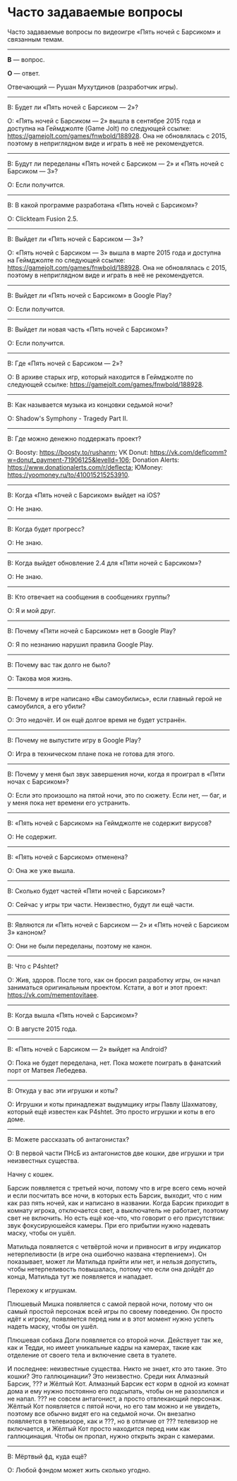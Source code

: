 # Часто задаваемые вопросы

Часто задаваемые вопросы по видеоигре «Пять ночей с Барсиком» и связанным темам.

---

**В** — вопрос.

**О** — ответ.

Отвечающий — Рушан Мухутдинов (разработчик игры).

---

В: Будет ли «Пять ночей с Барсиком — 2»?

О: «Пять ночей с Барсиком — 2» вышла в сентябре 2015 года и доступна на Геймджолте (Game Jolt) по следующей ссылке: https://gamejolt.com/games/fnwbold/188928. Она не обновлялась с 2015, поэтому в неприглядном виде и играть в неё не рекомендуется.

---

В: Будут ли переделаны «Пять ночей с Барсиком — 2» и «Пять ночей с Барсиком — 3»?

О: Если получится.

---

В: В какой программе разработана «Пять ночей с Барсиком»?

О: Clickteam Fusion 2.5.

---

В: Выйдет ли «Пять ночей с Барсиком — 3»?

О: «Пять ночей с Барсиком — 3» вышла в марте 2015 года и доступна на Геймджолте по следующей ссылке: https://gamejolt.com/games/fnwbold/188928. Она не обновлялась с 2015, поэтому в неприглядном виде и играть в неё не рекомендуется.

---

В: Выйдет ли «Пять ночей с Барсиком» в Google Play?

О: Если получится.

---

В: Выйдет ли новая часть «Пять ночей с Барсиком»?

О: Если получится.

---

В: Где «Пять ночей с Барсиком — 2»?

О: В архиве старых игр, который находится в Геймджолте по следующей ссылке: https://gamejolt.com/games/fnwbold/188928.

---

В: Как называется музыка из концовки седьмой ночи?

О: Shadow's Symphony - Tragedy Part II.

---

В: Где можно денежно поддержать проект?

О: Boosty: https://boosty.to/rushanm; VK Donut: https://vk.com/deflcomm?w=donut_payment-71906125&levelId=106; Donation Alerts: https://www.donationalerts.com/r/deflecta; ЮMoney: https://yoomoney.ru/to/410015215253910.

---

В: Когда «Пять ночей с Барсиком» выйдет на iOS?

О: Не знаю.

---

В: Когда будет прогресс?

О: Не знаю.

---

В: Когда выйдет обновление 2.4 для «Пяти ночей с Барсиком»?

О: Не знаю.

---

В: Кто отвечает на сообщения в сообщениях группы?

О: Я и мой друг.

---

В: Почему «Пяти ночей с Барсиком» нет в Google Play?

О: Я по незнанию нарушил правила Google Play.

---

В: Почему вас так долго не было?

О: Такова моя жизнь.

---

В: Почему в игре написано «Вы самоубились», если главный герой не самоубился, а его убили?

О: Это недочёт. И он ещё долгое время не будет устранён.

---

В: Почему не выпустите игру в Google Play?

О: Игра в техническом плане пока не готова для этого.

---

В: Почему у меня был звук завершения ночи, когда я проиграл в «Пяти ночах с Барсиком»?

О: Если это произошло на пятой ночи, это по сюжету. Если нет, — баг, и у меня пока нет времени его устранить.

---

В: «Пять ночей с Барсиком» на Геймджолте не содержит вирусов?

О: Не содержит.

---

В: «Пять ночей с Барсиком» отменена?

О: Она же уже вышла.

---

В: Сколько будет частей «Пяти ночей с Барсиком»?

О: Сейчас у игры три части. Неизвестно, будут ли ещё части.

---

В: Являются ли «Пять ночей с Барсиком — 2» и «Пять ночей с Барсиком 3» каноном?

О: Они не были переделаны, поэтому не канон.

---

В: Что с P4shtet?

О: Жив, здоров. После того, как он бросил разработку игры, он начал заниматься оригинальным проектом. Кстати, а вот и этот проект: https://vk.com/mementovitaee.

---

В: Когда вышла «Пять ночей с Барсиком»?

О: В августе 2015 года.

---

В: «Пять ночей с Барсиком — 2» выйдет на Android?

О: Пока не будет переделана, нет. Пока можете поиграть в фанатский порт от Матвея Лебедева.

---

В: Откуда у вас эти игрушки и коты?

О: Игрушки и коты принадлежат выдумщику игры Павлу Шахматову, который ещё известен как P4shtet. Это просто игрушки и коты в его доме.

---

В: Можете рассказать об антагонистах?

О: В первой части ПНсБ из антагонистов две кошки, две игрушки и три неизвестных существа.

Начну с кошек.

Барсик появляется с третьей ночи, потому что в игре всего семь ночей и если посчитать все ночи, в которых есть Барсик, выходит, что с ним как раз пять ночей, как и написано в названии. Когда Барсик приходит в комнату игрока, отключается свет, а выключатель не работает, поэтому свет не включить. Но есть ещё кое-что, что говорит о его присутствии: звук фокусируюшейся камеры. При его прибытии нужно надевать маску, чтобы он ушёл.

Матильда появляется с четвёртой ночи и привносит в игру индикатор нетерпеливости (в игре она ошибочно названа «терпением»). Он показывает, может ли Матильда прийти или нет, и нельзя допустить, чтобы нетерпеливость повышалась, потому что если она дойдёт до конца, Матильда тут же появляется и нападает.

Перехожу к игрушкам.

Плюшевый Мишка появляется с самой первой ночи, потому что он самый простой персонаж всей игры по своему поведению. Он просто идёт к игроку, появляется перед ним и в этот момент нужно успеть надеть маску, чтобы он ушёл.

Плюшевая собака Доги появляется со второй ночи. Действует так же, как и Тедди, но имеет уникальные кадры на камерах, такие как отделение от своего тела и включение света в туалете.

И последнее: неизвестные существа. Никто не знает, кто это такие. Это кошки? Это галлюцинации? Это неизвестно. Среди них Алмазный Барсик, ??? и Жёлтый Кот. Алмазный Барсик ест корм в одной из комнат дома и ему нужно постоянно его подсыпать, чтобы он не разозлился и не напал. ??? не совсем антагонист, а просто отвлекающий персонаж. Жёлтый Кот появляется с пятой ночи, но его там можно и не увидеть, поэтому все обычно видят его на седьмой ночи. Он внезапно появляется в телевизоре, как и ???, но в отличие от ??? телевизор не включается, и Жёлтый Кот просто находится перед ним как галлюцинация. Чтобы он пропал, нужно открыть экран с камерами.

---

В: Мёртвый фд, куда ещё?

О: Любой фэндом может жить сколько угодно.
